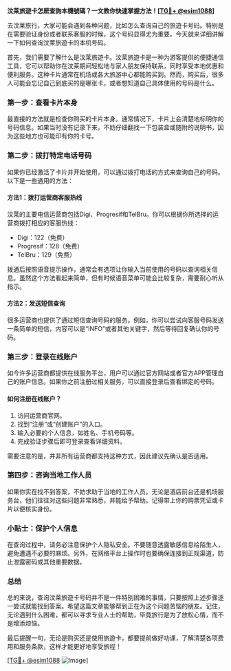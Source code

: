 **汶莱旅遊卡怎麽查詢本機號碼？一文教你快速掌握方法！[[TG💪+ @esim1088](https://t.me/s/esim1088)]**

去汶莱旅行，大家可能会遇到各种问题，比如怎么查询自己的旅遊卡号码。特别是在需要验证身份或者联系客服的时候，这个号码显得尤为重要。今天就来详细讲解一下如何查询汶莱旅遊卡的本机号码。

首先，我们需要了解什么是汶莱旅遊卡。汶莱旅遊卡是一种为游客提供的便捷通信工具，它可以帮助你在汶莱期间轻松地与家人朋友保持联系，同时享受本地优惠和便利服务。这种卡片通常在机场或各大旅游中心都能购买到。然而，购买后，很多人可能会忘记自己到底买的是哪张卡，或者想知道自己具体使用的号码是什么。

### **第一步：查看卡片本身**
最直接的方法就是检查你购买的卡片本身。通常情况下，卡片上会清楚地标明你的号码信息。如果当时没有记录下来，不妨仔细翻找一下包装盒或随附的说明书，因为这些地方也可能印有你的卡号。

### **第二步：拨打特定电话号码**
如果你已经激活了卡片并开始使用，可以通过拨打电话的方式来查询自己的号码。以下是一些通用的方法：

#### 方法1：拨打运营商客服热线
汶莱的主要电信运营商包括Digi、Progresif和TelBru。你可以根据你所选择的运营商拨打相应的客服热线：
- Digi：122（免费）
- Progresif：128（免费）
- TelBru：129（免费）

拨通后按照语音提示操作，通常会有选项让你输入当前使用的号码以查询相关信息。虽然这个方法看起来简单，但有时候语音菜单可能会比较复杂，需要耐心听从指示。

#### 方法2：发送短信查询
很多运营商也提供了通过短信查询号码的服务。例如，你可以尝试向客服号码发送一条简单的短信，内容可以是“INFO”或者其他关键字，然后等待回复确认你的号码。

### **第三步：登录在线账户**
如今许多运营商都提供在线服务平台，用户可以通过官方网站或者官方APP管理自己的账户信息。如果你之前注册过相关服务，可以直接登录后查看绑定的号码。

#### 如何注册在线账户？
1. 访问运营商官网。
2. 找到“注册”或“创建账户”的入口。
3. 输入必要的个人信息，如姓名、手机号码等。
4. 完成验证步骤后即可登录查看详细资料。

需要注意的是，并非所有运营商都支持这种方式，因此建议先确认是否适用。

### **第四步：咨询当地工作人员**
如果你实在找不到答案，不妨求助于当地的工作人员。无论是酒店前台还是机场服务台，他们往往对这些问题非常熟悉，并能给予帮助。记得带上你的购票凭证或卡片以便核实身份。

### **小贴士：保护个人信息**
在查询过程中，请务必注意保护个人隐私安全。不要随意透露敏感信息给陌生人，避免遭遇不必要的麻烦。另外，在网络平台上操作时也要确保连接到正规渠道，防止泄露密码或其他重要数据。

### **总结**
总的来说，查询汶莱旅遊卡号码并不是一件特别困难的事情，只要按照上述步骤逐一尝试就能找到答案。希望这篇文章能够帮到正在为这个问题苦恼的朋友。记住，无论遇到什么困难，都可以寻求专业人士的帮助，毕竟旅行是为了放松心情，而不是增添烦恼。

最后提醒一句，无论是购买还是使用旅遊卡，都要提前做好功课，了解清楚各项费用和服务条款，这样才能更好地享受旅程！

[[TG💪+ @esim1088](https://t.me/s/esim1088) ![Image](https://i.postimg.cc/4NQfJmqS/Snipaste-2025-05-13-00-14-12.png)]